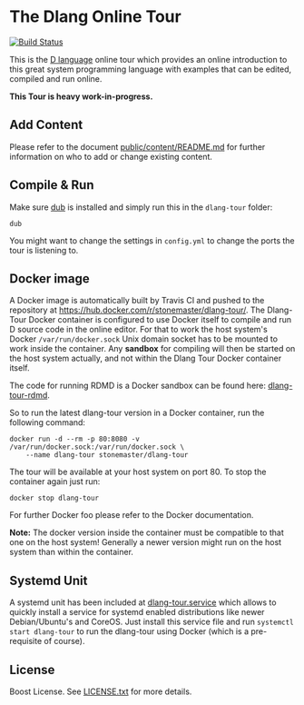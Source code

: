 # The Dlang Online Tour

[![Build Status](https://travis-ci.org/stonemaster/dlang-tour.svg?branch=master)](https://travis-ci.org/stonemaster/dlang-tour)

This is the [D language](https://dlang.org) online tour which
provides an online introduction to this great system programming language
with examples that can be edited, compiled and run online.

**This Tour is heavy work-in-progress.**

## Add Content

Please refer to the document [public/content/README.md](public/content/README.md)
for further information on who to add or change existing content.

## Compile & Run

Make sure [dub](http://code.dlang.org/download) is installed and simply run this in
the `dlang-tour` folder:

	dub

You might want to change the settings in `config.yml` to change
the ports the tour is listening to.

## Docker image

A Docker image is automatically built by Travis CI and pushed to the repository
at https://hub.docker.com/r/stonemaster/dlang-tour/. The Dlang-Tour Docker container
is configured to use Docker itself to compile and run D source code
in the online editor. For that to work the host system's Docker `/var/run/docker.sock`
Unix domain socket has to be mounted to work inside the container. Any
**sandbox** for compiling will then be started on the host system actually,
and not within the Dlang Tour Docker container itself.

The code for running RDMD is a Docker sandbox can be found here:
[dlang-tour-rdmd](https://github.com/stonemaster/dlang-tour-rdmd).

So to run the latest dlang-tour
version in a Docker container, run the following command:

	docker run -d --rm -p 80:8080 -v /var/run/docker.sock:/var/run/docker.sock \
		--name dlang-tour stonemaster/dlang-tour

The tour will be available at your host system on port 80. To stop the container
again just run:
	
	docker stop dlang-tour

For further Docker foo please refer to the Docker documentation.

**Note:** The docker version inside the container must be compatible
to that one on the host system! Generally a newer version might run
on the host system than within the container.

## Systemd Unit

A systemd unit has been included at [dlang-tour.service](dlang-tour.service)
which allows to quickly install a service for systemd
enabled distributions like newer Debian/Ubuntu's and CoreOS. Just
install this service file and run `systemctl start dlang-tour` to
run the dlang-tour using Docker (which is a pre-requisite of course).

## License

Boost License. See [LICENSE.txt](LICENSE.txt) for more details.
